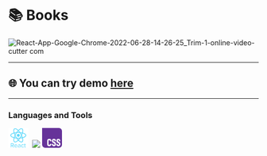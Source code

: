 # :books: Books

![React-App-Google-Chrome-2022-06-28-14-26-25_Trim-_1_-_online-video-cutter com_](https://user-images.githubusercontent.com/73027259/176169995-b333608d-bc0a-4ab6-90af-932509064895.gif)

***

## 🌐 You can try demo <a href="https://blockchain-app-six.vercel.app/" target="_blank"/>here</a>

***

###  Languages and Tools
<div>
  <img src="https://github.com/devicons/devicon/blob/master/icons/react/react-original-wordmark.svg" title="React" alt="React" width="40" height="40"/>&nbsp;
  <img src="https://cdn.jsdelivr.net/gh/devicons/devicon/icons/javascript/javascript-original.svg" />        
  <img src="https://github.com/devicons/devicon/blob/master/icons/css/css-original.svg" title="css" alt="css" width="40" height="40"/>&nbsp;
</div>
